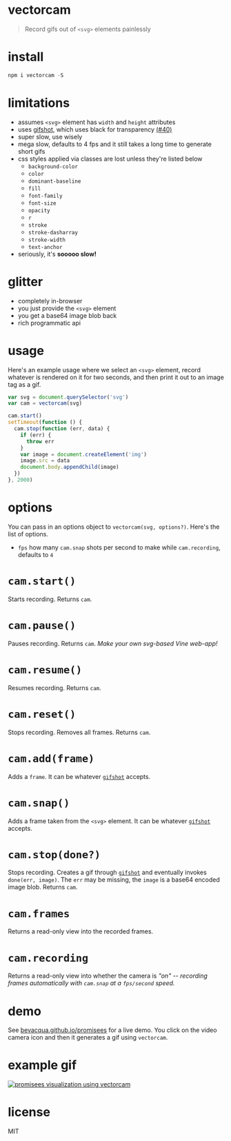 # vectorcam

> Record gifs out of `<svg>` elements painlessly

# install

```js
npm i vectorcam -S
```

# limitations

- assumes `<svg>` element has `width` and `height` attributes
- uses [gifshot][1], which uses black for transparency [(#40)][2]
- super slow, use wisely
- mega slow, defaults to 4 fps and it still takes a long time to generate short gifs
- css styles applied via classes are lost unless they're listed below
  - `background-color`
  - `color`
  - `dominant-baseline`
  - `fill`
  - `font-family`
  - `font-size`
  - `opacity`
  - `r`
  - `stroke`
  - `stroke-dasharray`
  - `stroke-width`
  - `text-anchor`
- seriously, it's **sooooo slow!**

# glitter

- completely in-browser
- you just provide the `<svg>` element
- you get a base64 image blob back
- rich programmatic api

# usage

Here's an example usage where we select an `<svg>` element, record whatever is rendered on it for two seconds, and then print it out to an image tag as a gif.

```js
var svg = document.querySelector('svg')
var cam = vectorcam(svg)

cam.start()
setTimeout(function () {
  cam.stop(function (err, data) {
    if (err) {
      throw err
    }
    var image = document.createElement('img')
    image.src = data
    document.body.appendChild(image)
  })
}, 2000)
```

# options

You can pass in an options object to `vectorcam(svg, options?)`. Here's the list of options.

- `fps` how many `cam.snap` shots per second to make while `cam.recording`, defaults to `4`

# `cam.start()`

Starts recording. Returns `cam`.

# `cam.pause()`

Pauses recording. Returns `cam`. _Make your own svg-based Vine web-app!_

# `cam.resume()`

Resumes recording. Returns `cam`.

# `cam.reset()`

Stops recording. Removes all frames. Returns `cam`.

# `cam.add(frame)`

Adds a `frame`. It can be whatever [`gifshot`][1] accepts.

# `cam.snap()`

Adds a frame taken from the `<svg>` element. It can be whatever [`gifshot`][1] accepts.

# `cam.stop(done?)`

Stops recording. Creates a gif through [`gifshot`][1] and eventually invokes `done(err, image)`. The `err` may be missing, the `image` is a base64 encoded image blob. Returns `cam`.

# `cam.frames`

Returns a read-only view into the recorded frames.

# `cam.recording`

Returns a read-only view into whether the camera is _"on"_ _-- recording frames automatically with `cam.snap` at a `fps/second` speed._

# demo

See [bevacqua.github.io/promisees][3] for a live demo. You click on the video camera icon and then it generates a gif using `vectorcam`.

# example gif

[![promisees visualization using vectorcam][4]][3]

# license

MIT

[1]: https://github.com/yahoo/gifshot
[2]: https://github.com/yahoo/gifshot/issues/40
[3]: http://bevacqua.github.io/promisees
[4]: http://i.imgur.com/Ou5Q0Nb.gif
